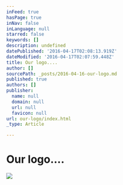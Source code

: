 ```yaml
---
inFeed: true
hasPage: true
inNav: false
inLanguage: null
starred: false
keywords: []
description: undefined
datePublished: '2016-04-17T02:08:13.919Z'
dateModified: '2016-04-17T02:07:59.448Z'
title: Our logo....
author: []
sourcePath: _posts/2016-04-16-our-logo.md
published: true
authors: []
publisher:
  name: null
  domain: null
  url: null
  favicon: null
url: our-logo/index.html
_type: Article

---
```

# Our logo....
![](https://the-grid-user-content.s3-us-west-2.amazonaws.com/5217a7c0-2696-4215-8407-2d6ab815cd58.jpg)